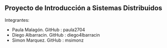 ## Proyecto de Introducción a Sistemas Distribuidos
Integrantes:
  - Paula Malagón. GitHub : paula2704
  - Diego Albarracin. GitHub : diego4lbarracin
  - Simon Marquez. GitHub : msimonz
    
